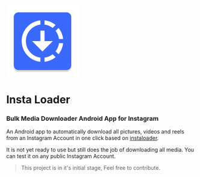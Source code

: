 ![Icon](https://github.com/AzeemIdrisi/InstaLoader-App/blob/main/app/src/main/res/mipmap-xxxhdpi/ic_launcher.png)

# Insta Loader
### Bulk Media Downloader Android App for Instagram
An Android app to automatically download all pictures, videos and reels from an Instagram Account in one click based on [instaloader](https://github.com/instaloader/instaloader).


It is not yet ready to use but still does the job of downloading all media.
You can test it on any public Instagram Account.


> This project is in it's initial stage, Feel free to contribute.
